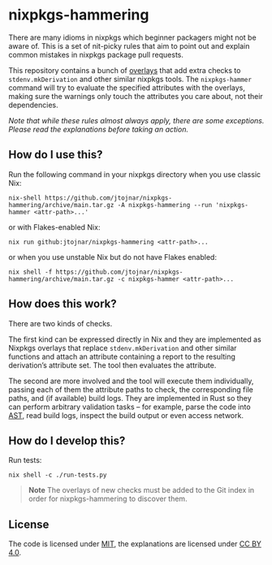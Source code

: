 # nixpkgs-hammering

There are many idioms in nixpkgs which beginner packagers might not be aware of. This is a set of nit-picky rules that aim to point out and explain common mistakes in nixpkgs package pull requests.

This repository contains a bunch of [overlays](https://nixos.org/nixpkgs/manual/#chap-overlays) that add extra checks to `stdenv.mkDerivation` and other similar nixpkgs tools. The `nixpkgs-hammer` command will try to evaluate the specified attributes with the overlays, making sure the warnings only touch the attributes you care about, not their dependencies.

*Note that while these rules almost always apply, there are some exceptions. Please read the explanations before taking an action.*

## How do I use this?

Run the following command in your nixpkgs directory when you use classic Nix:

```
nix-shell https://github.com/jtojnar/nixpkgs-hammering/archive/main.tar.gz -A nixpkgs-hammering --run 'nixpkgs-hammer <attr-path>...'
```

or with Flakes-enabled Nix:

```
nix run github:jtojnar/nixpkgs-hammering <attr-path>...
```

or when you use unstable Nix but do not have Flakes enabled:

```
nix shell -f https://github.com/jtojnar/nixpkgs-hammering/archive/main.tar.gz -c nixpkgs-hammer <attr-path>...
```

## How does this work?

There are two kinds of checks.

The first kind can be expressed directly in Nix and they are implemented as Nixpkgs overlays that replace `stdenv.mkDerivation` and other similar functions and attach an attribute containing a report to the resulting derivation’s attribute set. The tool then evaluates the attribute.

The second are more involved and the tool will execute them individually, passing each of them the attribute paths to check, the corresponding file paths, and (if available) build logs. They are implemented in Rust so they can perform arbitrary validation tasks – for example, parse the code into [AST](https://en.wikipedia.org/wiki/Abstract_syntax_tree), read build logs, inspect the build output or even access network.

## How do I develop this?

Run tests:

```
nix shell -c ./run-tests.py
```

> **Note**
> The overlays of new checks must be added to the Git index in order for nixpkgs-hammering to discover them.

## License

The code is licensed under [MIT](LICENSE.md), the explanations are licensed under [CC BY 4.0](https://creativecommons.org/licenses/by/4.0/).
